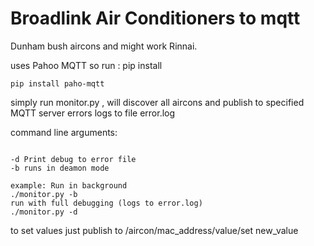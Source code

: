 # Broadlink Air Conditioners to mqtt
Dunham bush aircons and might work Rinnai.

uses Pahoo MQTT so run :
pip install 
```
pip install paho-mqtt
```

simply run monitor.py , will discover all aircons and publish to specified MQTT server
errors logs to file error.log

command line arguments: 

```

-d Print debug to error file
-b runs in deamon mode

example: Run in background
./monitor.py -b
run with full debugging (logs to error.log)
./monitor.py -d
```

to set values just publish to /aircon/mac_address/value/set  new_value  


